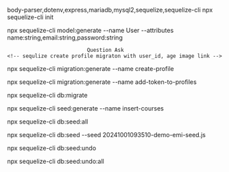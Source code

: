 <!-- This package install -->
 body-parser,dotenv,express,mariadb,mysql2,sequelize,sequelize-cli
npx sequelize-cli init

<!-- This will create the following folders:

config: Database configuration.
models: Sequelize models.
migrations: Database migration files.
seeders: Seed data. -->

<!-- Edit config/config.json to configure your database:
{
  "development": {
    "username": "your_username",
    "password": "your_password",
    "database": "database_name",
    "host": "127.0.0.1",
    "dialect": "postgres" // change to mysql or sqlite if necessary
  }
} -->

<!-- Generate the User model and migration: -->
npx sequelize-cli model:generate --name User --attributes name:string,email:string,password:string
 
                              Question Ask
    <!-- sequlize create profile migraton with user_id, age image link -->
<!-- This will generate a new migration file in your migrations folder. -->
npx sequelize-cli migration:generate --name create-profile

<!-- Use the Sequelize CLI to generate a new migration for adding the token field: -->
npx sequelize-cli migration:generate --name add-token-to-profiles



<!-- Run Migrations -->
npx sequelize-cli db:migrate
<!-- This will create the Users table in your database. -->

<!-- This command is used for Seeder -->
npx sequelize-cli seed:generate --name insert-courses


<!-- After defining the seeder, run the following command to execute it and insert the data -->
npx sequelize-cli db:seed:all

<!-- This is command for specific entry -->
npx sequelize-cli db:seed --seed 20241001093510-demo-emi-seed.js


<!-- Rollback
If you need to undo the seeding -->
npx sequelize-cli db:seed:undo

<!-- This will run the down function of the last seeder, removing the inserted rows. If you want to undo all seeders -->
npx sequelize-cli db:seed:undo:all

